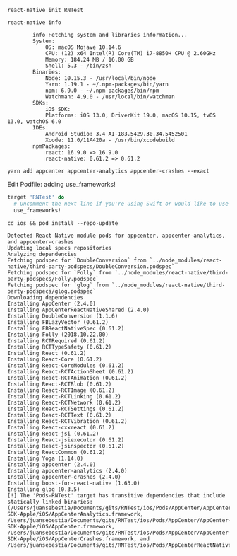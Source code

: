 `react-native init RNTest`

`react-native info`

            info Fetching system and libraries information...
            System:
                OS: macOS Mojave 10.14.6
                CPU: (12) x64 Intel(R) Core(TM) i7-8850H CPU @ 2.60GHz
                Memory: 184.24 MB / 16.00 GB
                Shell: 5.3 - /bin/zsh
            Binaries:
                Node: 10.15.3 - /usr/local/bin/node
                Yarn: 1.19.1 - ~/.npm-packages/bin/yarn
                npm: 6.9.0 - ~/.npm-packages/bin/npm
                Watchman: 4.9.0 - /usr/local/bin/watchman
            SDKs:
                iOS SDK:
                Platforms: iOS 13.0, DriverKit 19.0, macOS 10.15, tvOS 13.0, watchOS 6.0
            IDEs:
                Android Studio: 3.4 AI-183.5429.30.34.5452501
                Xcode: 11.0/11A420a - /usr/bin/xcodebuild
            npmPackages:
                react: 16.9.0 => 16.9.0
                react-native: 0.61.2 => 0.61.2


`yarn add appcenter appcenter-analytics appcenter-crashes --exact`


Edit Podfile: adding use_frameworks!

``` ruby
target 'RNTest' do
  # Uncomment the next line if you're using Swift or would like to use dynamic frameworks
  use_frameworks!
```

`cd ios && pod install --repo-update`

```
Detected React Native module pods for appcenter, appcenter-analytics, and appcenter-crashes
Updating local specs repositories
Analyzing dependencies
Fetching podspec for `DoubleConversion` from `../node_modules/react-native/third-party-podspecs/DoubleConversion.podspec`
Fetching podspec for `Folly` from `../node_modules/react-native/third-party-podspecs/Folly.podspec`
Fetching podspec for `glog` from `../node_modules/react-native/third-party-podspecs/glog.podspec`
Downloading dependencies
Installing AppCenter (2.4.0)
Installing AppCenterReactNativeShared (2.4.0)
Installing DoubleConversion (1.1.6)
Installing FBLazyVector (0.61.2)
Installing FBReactNativeSpec (0.61.2)
Installing Folly (2018.10.22.00)
Installing RCTRequired (0.61.2)
Installing RCTTypeSafety (0.61.2)
Installing React (0.61.2)
Installing React-Core (0.61.2)
Installing React-CoreModules (0.61.2)
Installing React-RCTActionSheet (0.61.2)
Installing React-RCTAnimation (0.61.2)
Installing React-RCTBlob (0.61.2)
Installing React-RCTImage (0.61.2)
Installing React-RCTLinking (0.61.2)
Installing React-RCTNetwork (0.61.2)
Installing React-RCTSettings (0.61.2)
Installing React-RCTText (0.61.2)
Installing React-RCTVibration (0.61.2)
Installing React-cxxreact (0.61.2)
Installing React-jsi (0.61.2)
Installing React-jsiexecutor (0.61.2)
Installing React-jsinspector (0.61.2)
Installing ReactCommon (0.61.2)
Installing Yoga (1.14.0)
Installing appcenter (2.4.0)
Installing appcenter-analytics (2.4.0)
Installing appcenter-crashes (2.4.0)
Installing boost-for-react-native (1.63.0)
Installing glog (0.3.5)
[!] The 'Pods-RNTest' target has transitive dependencies that include statically linked binaries: (/Users/juansebestia/Documents/gits/RNTest/ios/Pods/AppCenter/AppCenter-SDK-Apple/iOS/AppCenterAnalytics.framework, /Users/juansebestia/Documents/gits/RNTest/ios/Pods/AppCenter/AppCenter-SDK-Apple/iOS/AppCenter.framework, /Users/juansebestia/Documents/gits/RNTest/ios/Pods/AppCenter/AppCenter-SDK-Apple/iOS/AppCenterCrashes.framework, and /Users/juansebestia/Documents/gits/RNTest/ios/Pods/AppCenterReactNativeShared/AppCenterReactNativeShared/AppCenterReactNativeShared.framework)
```

